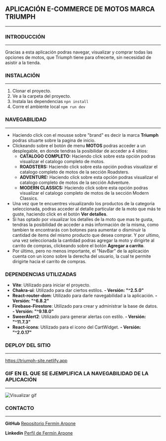 ## APLICACIÓN E-COMMERCE DE MOTOS MARCA TRIUMPH
---

### INTRODUCCIÓN 
---
Gracias a esta aplicación podras navegar, visualizar y comprar todas las opciones de motos, que Triumph tiene para ofrecerte, sin necesidad de asistir a la tienda.


### INSTALACIÓN 
---
1. Clonar el proyecto.
1. Ve a la carpeta del proyecto.
1. Instala las dependencias `npn install`
1. Corre el ambiente local `npm run dev`

### NAVEGABILIDAD
---
* Haciendo click con el mousse sobre "brand" es decir la marca **Triumph** podras situarte sobre la pagina de inicio. 
* Clickeando sobre el botón de menu **MOTOS** podras acceder a un desplegable, en donde tendras la posibilidar de acceder a 4 sitios:    
    * **CATALOGO COMPLETO:**
    Haciendo click sobre esta opción podras visualizar el catalogo completo de motos.
    * **ROADSTERS:**
Haciendo click sobre esta opción podras visualizar el catalogo completo de motos de la sección Roadsters.
    * **ADVENTURE:**
Haciendo click sobre esta opción podras visualizar el catalogo completo de motos de la sección Adventure.
    * **MODERN CLASSICS:**
Haciendo click sobre esta opción podras visualizar el catalogo completo de motos de la sección Modern Classics.
* Una vez que te encuentres visualizando los productos de la categoria seleccionada, podras acceder al detalle particular de la moto que más te guste, haciendo click en el botón **Ver detalles**.
* Si has optado por visualizar los detalles de la moto que mas te gusta, tendras la posibilidad de acceder a más información de la misma, como tambien te encontrarás con botones para aumentar o disminuir la cantidad de items del mismo producto que desea comprar. Y por ultimo, una vez seleccionada la cantidad podras agregar la moto y dirigirte al carrito de compras, clickeando sobre el botón **Agregar a carrito**.
* Por último, pero no menos importante, el "NavBar" de la aplicación cuenta con un icono sobre la derecha del usuario, la cual te permite dirigirte hacia el carrito de compras.
### DEPENDENCIAS UTILIZADAS
* **Vite**: Utilizado para iniciar el proyecto. 
* **Chakra-ui**: Utilizado para dar ciertos estilos. **- Versión: "^2.5.0"**
* **React-router-dom**: Utilizado para darle navegabilidad a la aplicación. **- Versión: "^6.8.2"**
* **Firebase-Firestore**: Utilizado para crear y administrar la base de datos. **- Versión: "^9.18.0"**
* **SweerAlert2**: Utilizado para generar alertas con estilo. **- Versión: "^11.7.3"**
* **React-icons**: Utilizado para el icono del CartWidget. **- Versión:  "^2.0.17"**

### DEPLOY DEL SITIO
---
https://triumph-site.netlify.app



### GIF EN EL QUE SE EJEMPLIFICA LA NAVEGABILIDAD DE LA APLICACIÓN
---

![Visualizar gif](./src/assets/gif-ecommerce.gif)

### CONTACTO
---
**GitHub** [Repositorio Fermín Arpone](https://github.com/ferminarpone)

**Linkedin** [Perfil de Fermín Arpone](https://www.linkedin.com/in/fermin-arpone-4365a3207/)